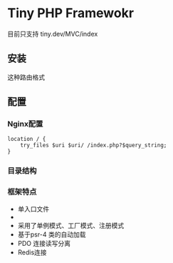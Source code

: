 # Tiny PHP Framewokr

目前只支持 tiny.dev/MVC/index 
## 安装
这种路由格式
## 配置
### Nginx配置
    location / {
        try_files $uri $uri/ /index.php?$query_string;
    }
### 目录结构

### 框架特点
- 单入口文件
- 
- 采用了单例模式、工厂模式、注册模式
- 基于psr-4 类的自动加载
- PDO 连接读写分离 
- Redis连接




